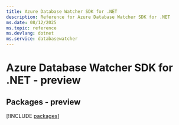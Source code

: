 ```yaml
---
title: Azure Database Watcher SDK for .NET
description: Reference for Azure Database Watcher SDK for .NET
ms.date: 08/12/2025
ms.topic: reference
ms.devlang: dotnet
ms.service: databasewatcher
---
```

# Azure Database Watcher SDK for .NET - preview
## Packages - preview
[!INCLUDE [packages](database-watcher-index.md)]
